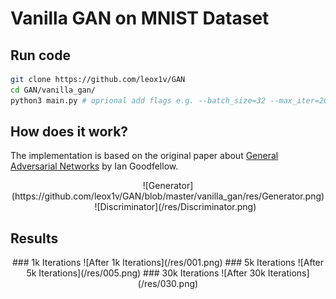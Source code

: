 # Vanilla GAN on MNIST Dataset
## Run code
``` bash
git clone https://github.com/leox1v/GAN
cd GAN/vanilla_gan/
python3 main.py # oprional add flags e.g. --batch_size=32 --max_iter=20
```
## How does it work?
The implementation is based on the original paper about [General Adversarial Networks](https://arxiv.org/abs/1406.2661) by Ian Goodfellow.
<center>
![Generator](https://github.com/leox1v/GAN/blob/master/vanilla_gan/res/Generator.png) &nbsp;&nbsp;&nbsp;&nbsp;&nbsp; 
![Discriminator](/res/Discriminator.png)
</center>

## Results

<center>
### 1k Iterations
![After 1k Iterations](/res/001.png)
### 5k Iterations
![After 5k Iterations](/res/005.png)
### 30k Iterations
![After 30k Iterations](/res/030.png)
</center>
